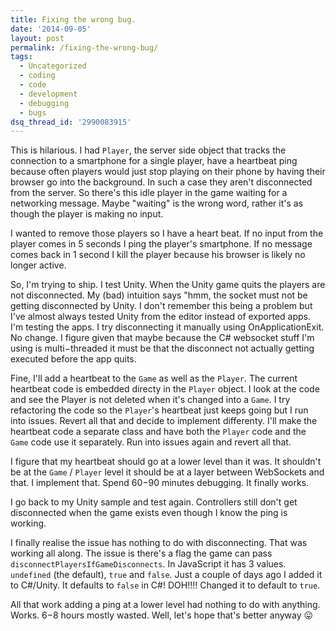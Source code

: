 ```yaml
---
title: Fixing the wrong bug.
date: '2014-09-05'
layout: post
permalink: /fixing-the-wrong-bug/
tags:
  - Uncategorized
  - coding
  - code
  - development
  - debugging
  - bugs
dsq_thread_id: '2990083915'
---
```

This is hilarious. I had `Player`, the server side object that tracks the connection to a smartphone for a
single player, have a heartbeat ping because often players would just stop
playing on their phone by having their browser go into the background. In such
a case they aren't disconnected from the server. So there's this idle player in
the game waiting for a networking message. Maybe "waiting" is the wrong word,
rather it's as though the player is making no input.

I wanted to remove those players so I have a heart beat. If no input from the
player comes in 5 seconds I ping the player's smartphone. If no message comes
back in 1 second I kill the player because his browser is likely no longer
active.

So, I'm trying to ship. I test Unity. When the Unity game quits the players are
not disconnected. My (bad) intuition says "hmm, the socket must not be getting
disconnected by Unity. I don't remember this being a problem but I've almost
always tested Unity from the editor instead of exported apps. I'm testing the
apps. I try disconnecting it manually using OnApplicationExit. No change. I
figure given that maybe because the C&num; websocket stuff I'm using is
multi&minus;threaded it must be that the disconnect not actually getting
executed before the app quits.

Fine, I'll add a heartbeat to the `Game` as well as the `Player`. The current heartbeat code is embedded directy in the `Player` object. I look at the code and see the Player is not deleted when it's changed
into a `Game`. I try refactoring the code so the `Player`'s heartbeat just keeps going but I run into issues. Revert all that and decide
to implement differenty. I'll make the heartbeat code a separate class and have
both the `Player` code and the `Game` code use it separately. Run into issues again and revert all that.

I figure that my heartbeat should go at a lower level than it was. It shouldn't
be at the `Game` / `Player` level it should be at a layer between WebSockets and that. I implement that.
Spend 60&minus;90 minutes debugging. It finally works.

I go back to my Unity sample and test again. Controllers still don't get
disconnected when the game exists even though I know the ping is working.

I finally realise the issue has nothing to do with disconnecting. That was
working all along. The issue is there's a flag the game can pass `disconnectPlayersIfGameDisconnects`. In JavaScript it has 3 values. `undefined` (the default), `true` and `false`. Just a couple of days ago I added it to C&num;/Unity. It defaults to `false` in C&num;! DOH!!!! Changed it to default to `true`.

All that work adding a ping at a lower level had nothing to do with anything.
Works. 6&minus;8 hours mostly wasted. Well, let's hope that's better anyway
&#128539;